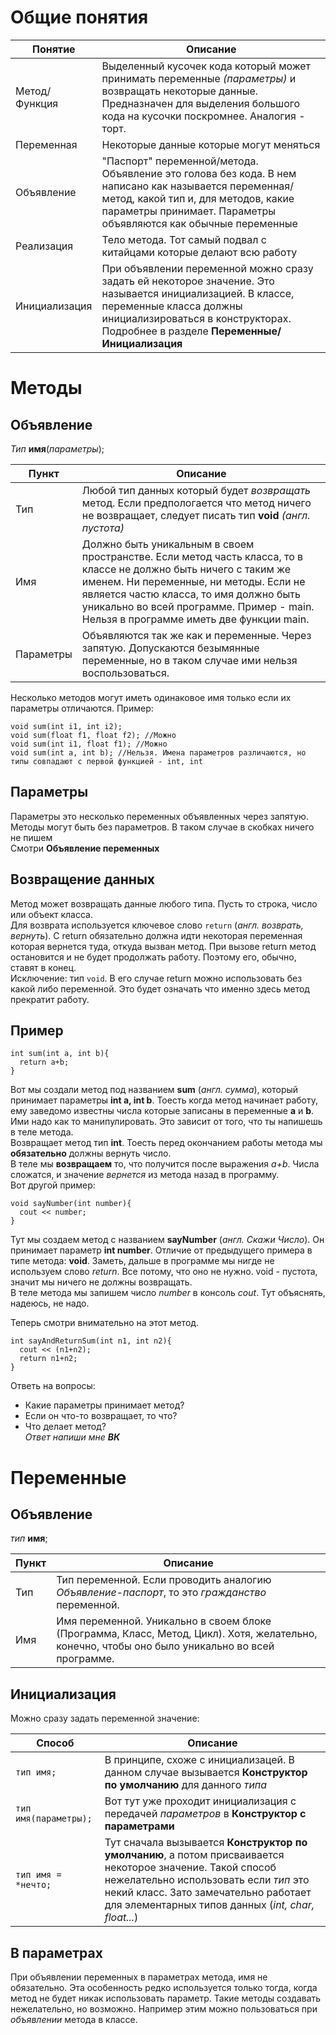 # Общие понятия
| Понятие | Описание |
| ------- | -------- |
| Метод/Функция | Выделенный кусочек кода который может принимать переменные *(параметры)* и возвращать некоторые данные. Предназначен для выделения большого кода на кусочки поскромнее. Аналогия - торт. |
| Переменная | Некоторые данные которые могут меняться |
| Объявление | "Паспорт" переменной/метода. Объявление это голова без кода. В нем написано как называется переменная/метод, какой тип и, для методов, какие параметры принимает. Параметры объявляются как обычные переменные |
| Реализация | Тело метода. Тот самый подвал с китайцами которые делают всю работу |
| Инициализация | При объявлении переменной можно сразу задать ей некоторое значение. Это называется инициализацией. В классе, переменные класса должны инициализироваться в конструкторах. Подробнее в разделе **Переменные/Инициализация** |

# Методы
## Объявление
*Тип* **имя**(*параметры*);

| Пункт | Описание |
| ----- | -------- |
| Тип | Любой тип данных который будет *возвращать* метод. Если предпологается что метод ничего не возвращает, следует писать тип **void** *(англ. пустота)* |
| Имя | Должно быть уникальным в своем пространстве. Если метод часть класса, то в классе не должно быть ничего с таким же именем. Ни переменные, ни методы. Если не является частю класса, то имя должно быть уникально во всей программе. Пример - main. Нельзя в программе иметь две функции main.  |
| Параметры | Объявляются так же как и переменные. Через запятую. Допускаются безымянные переменные, но в таком случае ими нельзя воспользоваться. |

Несколько методов могут иметь одинаковое имя только если их параметры отличаются. Пример:  
```
void sum(int i1, int i2);
void sum(float f1, float f2); //Можно
void sum(int i1, float f1); //Можно
void sum(int a, int b); //Нельзя. Имена параметров различаются, но типы совпадают с первой функцией - int, int 
```
## Параметры
Параметры это несколько переменных объявленных через запятую. Методы могут быть без параметров. В таком случае в скобках ничего не пишем   
Смотри **Объявление переменных**
## Возвращение данных
Метод может возвращать данные любого типа. Пусть то строка, число или объект класса.  
Для возврата используется ключевое слово `return` (*англ. возврать, вернуть*). С return обязательно должна идти некоторая переменная которая вернется туда, откуда вызван метод. При вызове return метод остановится и не будет продолжать работу. Поэтому его, обычно, ставят в конец.  
Исключение: тип `void`. В его случае return можно использовать без какой либо переменной. Это будет означать что именно здесь метод прекратит работу.
## Пример
```
int sum(int a, int b){
  return a+b;
}
```
Вот мы создали метод под названием **sum** (*англ. сумма*), который принимает параметры **int a, int b**. Тоесть когда метод начинает работу, ему заведомо известны числа которые записаны в переменные **а** и **b**. Ими надо как то манипулировать. Это зависит от того, что ты напишешь в теле метода.  
Возвращает метод тип **int**. Тоесть перед окончанием работы метода мы **обязательно** должны вернуть число.  
В теле мы **возвращаем** то, что получится после выражения *а+b*. Числа сложатся, и значение *вернется* из метода назад в программу.  
Вот другой пример:  
```
void sayNumber(int number){
  cout << number;
}
```
Тут мы создаем метод с названием **sayNumber** (*англ. Скажи Число*). Он принимает параметр **int number**. Отличие от предыдущего примера в типе метода: **void**. Заметь, дальше в программе мы нигде не используем слово *return*. Все потому, что оно не нужно. void - пустота, значит мы ничего не должны возвращать.  
В теле метода мы запишем число *number* в консоль *cout*. Тут объяснять, надеюсь, не надо.

Теперь смотри внимательно на этот метод.
```
int sayAndReturnSum(int n1, int n2){
  cout << (n1+n2);
  return n1+n2;
}
```
Ответь на вопросы:
* Какие параметры принимает метод?
* Если он что-то возвращает, то что?
* Что делает метод?  
*Ответ напиши мне **ВК***

# Переменные
## Объявление
*тип* **имя**;

| Пункт | Описание |
| ----- | -------- |
| Тип | Тип переменной. Если проводить аналогию *Объявление-паспорт*, то это *гражданство* переменной. |
| Имя | Имя переменной. Уникально в своем блоке (Программа, Класс, Метод, Цикл). Хотя, желательно, конечно, чтобы оно было уникально во всей программе. |

## Инициализация
Можно сразу задать переменной значение:  

| Способ | Описание |
| ------ | -------- |
| `тип имя;` | В принципе, схоже с инициализацей. В данном случае вызывается **Конструктор по умолчанию** для данного *типа* |
| `тип имя(параметры);` | Вот тут уже проходит инициализация с передачей *параметров* в **Конструктор с параметрами** |
| `тип имя = *нечто;` | Тут сначала вызывается **Конструктор по умолчанию**, а потом присваивается некоторое значение. Такой способ нежелательно использовать если *тип* это некий класс. Зато замечательно работает для элементарных типов данных (*int, char, float...*) |

## В параметрах 
При объявлении переменных в параметрах метода, имя не обязательно. Эта особенность редко используется только тогда, когда метод не будет никак использовать параметр. Такие методы создавать нежелательно, но возможно. Например этим можно пользоваться при *объявлении* метода в классе. 

